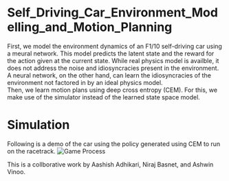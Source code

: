 # Self_Driving_Car_Environment_Modelling_and_Motion_Planning
First, we model the environment dynamics of an F1/10 self-driving car using a meural network. This model predicts the latent state and the reward for the action given at the current state. While real physics model is availble, it does not address the noise and idiosyncracies present in the environment. A neural network, on the other hand, can learn the idiosyncracies of the environment not factored in by an ideal physics model.<br> Then, we learn motion plans using deep cross entropy (CEM). For this, we make use of the simulator instead of the learned state space model.<br>

# Simulation
Following is a demo of the car using the policy generated using CEM to run on the racetrack.
![Game Process](https://github.com/being-aerys/Self_Driving_Car_Environment_Modelling_and_Motion_Planning/blob/master/car_demo.gif)


This is a collborative work by Aashish Adhikari, Niraj Basnet, and Ashwin Vinoo.
